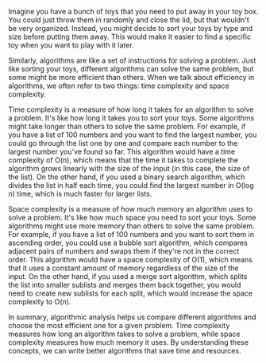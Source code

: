 Imagine you have a bunch of toys that you need to put away in your toy box. You could just throw them in randomly and close the lid, but that wouldn't be very organized. Instead, you might decide to sort your toys by type and size before putting them away. This would make it easier to find a specific toy when you want to play with it later.

Similarly, algorithms are like a set of instructions for solving a problem. Just like sorting your toys, different algorithms can solve the same problem, but some might be more efficient than others. When we talk about efficiency in algorithms, we often refer to two things: time complexity and space complexity.

Time complexity is a measure of how long it takes for an algorithm to solve a problem. It's like how long it takes you to sort your toys. Some algorithms might take longer than others to solve the same problem. For example, if you have a list of 100 numbers and you want to find the largest number, you could go through the list one by one and compare each number to the largest number you've found so far. This algorithm would have a time complexity of O(n), which means that the time it takes to complete the algorithm grows linearly with the size of the input (in this case, the size of the list). On the other hand, if you used a binary search algorithm, which divides the list in half each time, you could find the largest number in O(log n) time, which is much faster for larger lists.

Space complexity is a measure of how much memory an algorithm uses to solve a problem. It's like how much space you need to sort your toys. Some algorithms might use more memory than others to solve the same problem. For example, if you have a list of 100 numbers and you want to sort them in ascending order, you could use a bubble sort algorithm, which compares adjacent pairs of numbers and swaps them if they're not in the correct order. This algorithm would have a space complexity of O(1), which means that it uses a constant amount of memory regardless of the size of the input. On the other hand, if you used a merge sort algorithm, which splits the list into smaller sublists and merges them back together, you would need to create new sublists for each split, which would increase the space complexity to O(n).

In summary, algorithmic analysis helps us compare different algorithms and choose the most efficient one for a given problem. Time complexity measures how long an algorithm takes to solve a problem, while space complexity measures how much memory it uses. By understanding these concepts, we can write better algorithms that save time and resources.
